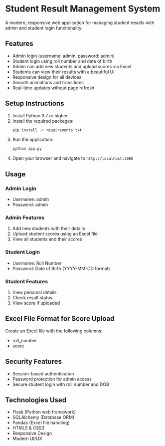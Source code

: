 # Student Result Management System

A modern, responsive web application for managing student results with admin and student login functionality.

## Features

- Admin login (username: admin, password: admin)
- Student login using roll number and date of birth
- Admin can add new students and upload scores via Excel
- Students can view their results with a beautiful UI
- Responsive design for all devices
- Smooth animations and transitions
- Real-time updates without page refresh

## Setup Instructions

1. Install Python 3.7 or higher
2. Install the required packages:
   ```bash
   pip install -r requirements.txt
   ```
3. Run the application:
   ```bash
   python app.py
   ```
4. Open your browser and navigate to `http://localhost:5000`

## Usage

### Admin Login
- Username: admin
- Password: admin

### Admin Features
1. Add new students with their details
2. Upload student scores using an Excel file
3. View all students and their scores

### Student Login
- Username: Roll Number
- Password: Date of Birth (YYYY-MM-DD format)

### Student Features
1. View personal details
2. Check result status
3. View score if uploaded

## Excel File Format for Score Upload
Create an Excel file with the following columns:
- roll_number
- score

## Security Features
- Session-based authentication
- Password protection for admin access
- Secure student login with roll number and DOB

## Technologies Used
- Flask (Python web framework)
- SQLAlchemy (Database ORM)
- Pandas (Excel file handling)
- HTML5 & CSS3
- Responsive Design
- Modern UI/UX 